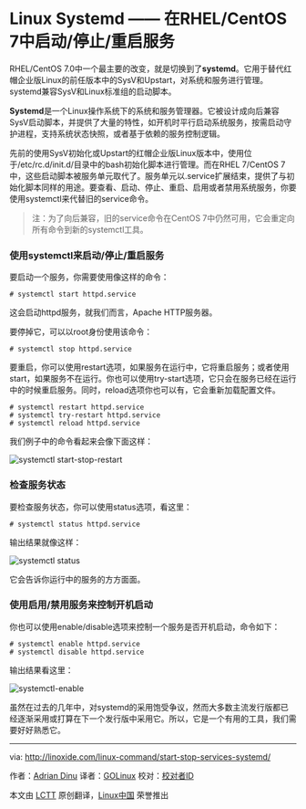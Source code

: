 Linux Systemd —— 在RHEL/CentOS 7中启动/停止/重启服务
================================================================================

RHEL/CentOS 7.0中一个最主要的改变，就是切换到了**systemd**。它用于替代红帽企业版Linux的前任版本中的SysV和Upstart，对系统和服务进行管理。systemd兼容SysV和Linux标准组的启动脚本。

**Systemd**是一个Linux操作系统下的系统和服务管理器。它被设计成向后兼容SysV启动脚本，并提供了大量的特性，如开机时平行启动系统服务，按需启动守护进程，支持系统状态快照，或者基于依赖的服务控制逻辑。

先前的使用SysV初始化或Upstart的红帽企业版Linux版本中，使用位于/etc/rc.d/init.d/目录中的bash初始化脚本进行管理。而在RHEL 7/CentOS 7中，这些启动脚本被服务单元取代了。服务单元以.service扩展结束，提供了与初始化脚本同样的用途。要查看、启动、停止、重启、启用或者禁用系统服务，你要使用systemctl来代替旧的service命令。

> 注：为了向后兼容，旧的service命令在CentOS 7中仍然可用，它会重定向所有命令到新的systemctl工具。
> 
### 使用systemctl来启动/停止/重启服务 ###

要启动一个服务，你需要使用像这样的命令：

    # systemctl start httpd.service

这会启动httpd服务，就我们而言，Apache HTTP服务器。

要停掉它，可以以root身份使用该命令：

    # systemctl stop httpd.service

要重启，你可以使用restart选项，如果服务在运行中，它将重启服务；或者使用start，如果服务不在运行。你也可以使用try-start选项，它只会在服务已经在运行中的时候重启服务。同时，reload选项你也可以有，它会重新加载配置文件。

    # systemctl restart httpd.service
    # systemctl try-restart httpd.service
    # systemctl reload httpd.service

我们例子中的命令看起来会像下面这样：

![systemctl start-stop-restart](http://linoxide.com/wp-content/uploads/2014/08/systemctl-start-stop-restart.gif)

### 检查服务状态 ###

要检查服务状态，你可以使用status选项，看这里：

    # systemctl status httpd.service

输出结果就像这样：

![systemctl status](http://linoxide.com/wp-content/uploads/2014/08/systemctl-status.gif)

它会告诉你运行中的服务的方方面面。

### 使用启用/禁用服务来控制开机启动 ###

你也可以使用enable/disable选项来控制一个服务是否开机启动，命令如下：

    # systemctl enable httpd.service
    # systemctl disable httpd.service

输出结果看这里：

![systemctl-enable](http://linoxide.com/wp-content/uploads/2014/08/systemctl-enable.gif)

虽然在过去的几年中，对systemd的采用饱受争议，然而大多数主流发行版都已经逐渐采用或打算在下一个发行版中采用它。所以，它是一个有用的工具，我们需要好好熟悉它。

--------------------------------------------------------------------------------

via: http://linoxide.com/linux-command/start-stop-services-systemd/

作者：[Adrian Dinu][a]
译者：[GOLinux](https://github.com/GOLinux)
校对：[校对者ID](https://github.com/校对者ID)

本文由 [LCTT](https://github.com/LCTT/TranslateProject) 原创翻译，[Linux中国](http://linux.cn/) 荣誉推出

[a]:http://linoxide.com/author/adriand/
